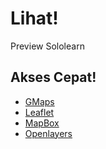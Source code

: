 # Lihat!
Preview Sololearn

## Akses Cepat!

* <a href="https://rifkifau.github.io/tutorial/sololearn/Gmaps" target="_blank">GMaps</a>
* <a href="https://rifkifau.github.io/tutorial/sololearn/Leaflet" target="_blank">Leaflet</a>
* <a href="https://rifkifau.github.io/tutorial/sololearn/Mapbox" target="_blank">MapBox</a>
* <a href="https://rifkifau.github.io/tutorial/sololearn/Openlayers" target="_blank">Openlayers</a>
